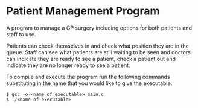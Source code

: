 # Patient Management Program
A program to manage a GP surgery including options for both patients and staff to use.

Patients can check themselves in and check what position they are in the queue. Staff can see what patients are still waiting to be seen and doctors can indicate they are ready to see a patient, check a patient out and indicate they are no longer ready to see a patient.

To compile and execute the program run the following commands substituting in the name that you would like to give the executable.
```shell
$ gcc -o <name of executable> main.c
$ ./<name of executable>
```
